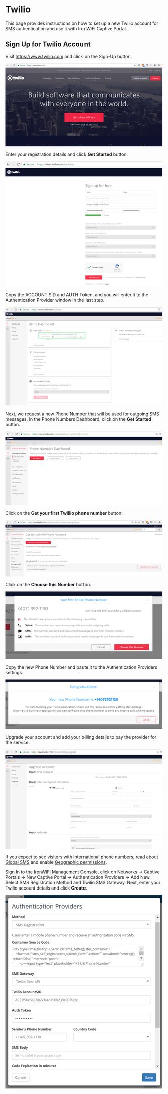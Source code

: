 # Twilio

This page provides instructions on how to set up a new Twilio account for SMS authentication and use it with IronWiFi Captive Portal.

## Sign Up for Twilio Account

Visit https://www.twilio.com and click on the Sign-Up button.

![firstScreen](twilio/twillio1.png)

Enter your registration details and click **Get Started** button.

![firstScreen](twilio/twillio2.png)

Copy the ACCOUNT SID and AUTH Token, and you will enter it to the Authentication Provider window in the last step.

![firstScreen](twilio/twilio3.png)

Next, we request a new Phone Number that will be used for outgoing SMS messages. In the Phone Numbers Dashboard, click on the **Get Started** button.

![firstScreen](twilio/twilio4.png)

Click on the **Get your first Twillio phone number** button.

![firstScreen](twilio/twilio5.png)

Click on the **Choose this Number** button.

![firstScreen](twilio/twilio6.png)

Copy the new Phone Number and paste it to the  Authentication Providers settings.

![firstScreen](twilio/twilio7.png)

Upgrade your account and add your billing details to pay the provider for the service.

![firstScreen](twilio/twilio8.png)

If you expect to see visitors with international phone numbers, read about [Global SMS](https://support.twilio.com/hc/en-us/articles/223133947-What-is-Global-SMS-and-how-does-it-work-) and enable [Geographic permissions](https://www.twilio.com/console/sms/settings/geo-permissions).

Sign In to the IronWiFi Management Console, click on Networks -> Captive Portals -> New Captive Portal -> Authentication Providers -> Add New. Select SMS Registration Method and Twilio SMS Gateway. Next, enter your Twilio account details and click **Create**.

![firstScreen](twilio/twilio9.png)




